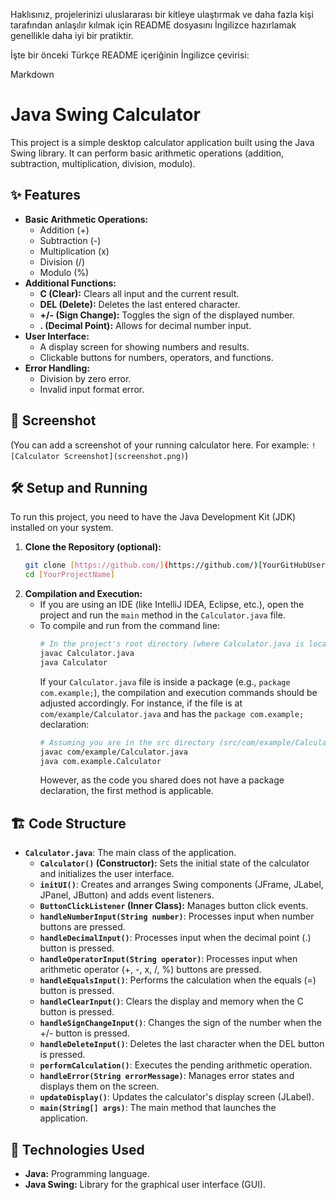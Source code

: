 Haklısınız, projelerinizi uluslararası bir kitleye ulaştırmak ve daha fazla kişi tarafından anlaşılır kılmak için README dosyasını İngilizce hazırlamak genellikle daha iyi bir pratiktir.

İşte bir önceki Türkçe README içeriğinin İngilizce çevirisi:

Markdown

# Java Swing Calculator

This project is a simple desktop calculator application built using the Java Swing library. It can perform basic arithmetic operations (addition, subtraction, multiplication, division, modulo).

## ✨ Features

* **Basic Arithmetic Operations:**
    * Addition (+)
    * Subtraction (-)
    * Multiplication (x)
    * Division (/)
    * Modulo (%)
* **Additional Functions:**
    * **C (Clear):** Clears all input and the current result.
    * **DEL (Delete):** Deletes the last entered character.
    * **+/- (Sign Change):** Toggles the sign of the displayed number.
    * **. (Decimal Point):** Allows for decimal number input.
* **User Interface:**
    * A display screen for showing numbers and results.
    * Clickable buttons for numbers, operators, and functions.
* **Error Handling:**
    * Division by zero error.
    * Invalid input format error.

## 📸 Screenshot

(You can add a screenshot of your running calculator here. For example: `![Calculator Screenshot](screenshot.png)`)

## 🛠️ Setup and Running

To run this project, you need to have the Java Development Kit (JDK) installed on your system.

1.  **Clone the Repository (optional):**
    ```bash
    git clone [https://github.com/](https://github.com/)[YourGitHubUsername]/[YourProjectName].git
    cd [YourProjectName]
    ```
2.  **Compilation and Execution:**
    * If you are using an IDE (like IntelliJ IDEA, Eclipse, etc.), open the project and run the `main` method in the `Calculator.java` file.
    * To compile and run from the command line:
        ```bash
        # In the project's root directory (where Calculator.java is located)
        javac Calculator.java
        java Calculator
        ```
        If your `Calculator.java` file is inside a package (e.g., `package com.example;`), the compilation and execution commands should be adjusted accordingly. For instance, if the file is at `com/example/Calculator.java` and has the `package com.example;` declaration:
        ```bash
        # Assuming you are in the src directory (src/com/example/Calculator.java)
        javac com/example/Calculator.java
        java com.example.Calculator
        ```
        However, as the code you shared does not have a package declaration, the first method is applicable.

## 🏗️ Code Structure

* **`Calculator.java`**: The main class of the application.
    * **`Calculator()` (Constructor):** Sets the initial state of the calculator and initializes the user interface.
    * **`initUI()`**: Creates and arranges Swing components (JFrame, JLabel, JPanel, JButton) and adds event listeners.
    * **`ButtonClickListener` (Inner Class):** Manages button click events.
    * **`handleNumberInput(String number)`**: Processes input when number buttons are pressed.
    * **`handleDecimalInput()`**: Processes input when the decimal point (.) button is pressed.
    * **`handleOperatorInput(String operator)`**: Processes input when arithmetic operator (+, -, x, /, %) buttons are pressed.
    * **`handleEqualsInput()`**: Performs the calculation when the equals (=) button is pressed.
    * **`handleClearInput()`**: Clears the display and memory when the C button is pressed.
    * **`handleSignChangeInput()`**: Changes the sign of the number when the +/- button is pressed.
    * **`handleDeleteInput()`**: Deletes the last character when the DEL button is pressed.
    * **`performCalculation()`**: Executes the pending arithmetic operation.
    * **`handleError(String errorMessage)`**: Manages error states and displays them on the screen.
    * **`updateDisplay()`**: Updates the calculator's display screen (JLabel).
    * **`main(String[] args)`**: The main method that launches the application.

## 🔧 Technologies Used

* **Java:** Programming language.
* **Java Swing:** Library for the graphical user interface (GUI).
